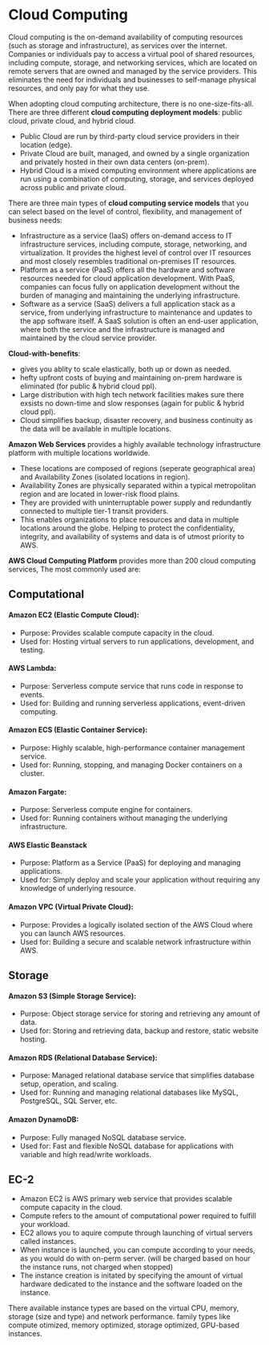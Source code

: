 # Cloud Computing 
Cloud computing is the on-demand availability of computing resources (such as storage and infrastructure), as services over the internet. Companies or individuals pay to access a virtual pool of shared resources, including compute, storage, and networking services, which are located on remote servers that are owned and managed by the service providers. This eliminates the need for individuals and businesses to self-manage physical resources, and only pay for what they use. 

When adopting cloud computing architecture, there is no one-size-fits-all. There are three different **cloud computing deployment models**: public cloud, private cloud, and hybrid cloud.
- Public Cloud are run by third-party cloud service providers in their location (edge). 
- Private Cloud are built, managed, and owned by a single organization and privately hosted in their own data centers (on-prem).
- Hybrid Cloud is a mixed computing environment where applications are run using a combination of computing, storage, and services deployed across public and private cloud.

There are three main types of **cloud computing service models** that you can select based on the level of control, flexibility, and management of business needs:
- Infrastructure as a service (IaaS) offers on-demand access to IT infrastructure services, including compute, storage, networking, and virtualization. It provides the highest level of control over IT resources and most closely resembles traditional on-premises IT resources.
- Platform as a service (PaaS) offers all the hardware and software resources needed for cloud application development. With PaaS, companies can focus fully on application development without the burden of managing and maintaining the underlying infrastructure.
- Software as a service (SaaS) delivers a full application stack as a service, from underlying infrastructure to maintenance and updates to the app software itself. A SaaS solution is often an end-user application, where both the service and the infrastructure is managed and maintained by the cloud service provider.

**Cloud-with-benefits**: 
- gives you ablity to scale elastically, both up or down as needed.
- hefty upfront costs of buying and maintaining on-prem hardware is eliminated (for public & hybrid  cloud ppl).
- Large distribution with high tech network facilities makes sure there exsists no down-time and slow responses (again for public & hybrid cloud ppl).  
- Cloud simplifies backup, disaster recovery, and business continuity as the data will be available in multiple locations.

**Amazon Web Services** provides a highly available technology infrastructure platform with multiple locations worldwide. 
- These locations are composed of regions (seperate geographical area) and Availability Zones (isolated locations in region).
- Availability Zones are physically separated within a typical metropolitan region and are located in lower-risk flood plains.
- They are provided with uninterruptable power supply and  redundantly connected to multiple tier-1 transit providers.
- This enables organizations to place resources and data in multiple locations around the globe. Helping to protect the confidentiality, integrity, and availability of systems and data is of utmost priority to AWS.

**AWS Cloud Computing Platform** provides more than 200 cloud computing services, The most commonly used are:
## Computational
#### Amazon EC2 (Elastic Compute Cloud):
- Purpose: Provides scalable compute capacity in the cloud.
- Used for: Hosting virtual servers to run applications, development, and testing.

#### AWS Lambda:
- Purpose: Serverless compute service that runs code in response to events.
- Used for: Building and running serverless applications, event-driven computing.

#### Amazon ECS (Elastic Container Service):
- Purpose: Highly scalable, high-performance container management service.
- Used for: Running, stopping, and managing Docker containers on a cluster.

#### Amazon Fargate:
- Purpose: Serverless compute engine for containers.
- Used for: Running containers without managing the underlying infrastructure. 

#### AWS Elastic Beanstack
- Purpose: Platform as a Service (PaaS) for deploying and managing applications.
- Used for: Simply deploy and scale your application without requiring any knowledge of underlying resource.

#### Amazon VPC (Virtual Private Cloud):
- Purpose: Provides a logically isolated section of the AWS Cloud where you can launch AWS resources.
- Used for: Building a secure and scalable network infrastructure within AWS.
  
## Storage
#### Amazon S3 (Simple Storage Service):
- Purpose: Object storage service for storing and retrieving any amount of data.
- Used for: Storing and retrieving data, backup and restore, static website hosting.

#### Amazon RDS (Relational Database Service):
- Purpose: Managed relational database service that simplifies database setup, operation, and scaling.
- Used for: Running and managing relational databases like MySQL, PostgreSQL, SQL Server, etc.

#### Amazon DynamoDB:
- Purpose: Fully managed NoSQL database service.
- Used for: Fast and flexible NoSQL database for applications with variable and high read/write workloads.


## EC-2
- Amazon EC2 is AWS primary web service that provides scalable compute capacity in the cloud. 
- Compute refers to the amount of computational power required to fulfill your workload.
- EC2 allows you to aquire compute through launching of virtual servers called instances.
- When instance is launched, you can compute according to your needs, as you would do with on-perm server. (will be charged based on hour the instance runs, not charged when stopped)
- The instance creation is initated by specifying the amount of virtual hardware dedicated to the instance and the software loaded on the instance.

There available instance types are based on the virtual CPU, memory, storage (size and type) and network performance.
family types like compute otimized, memory optimized, storage optimized, GPU-based instances. 






